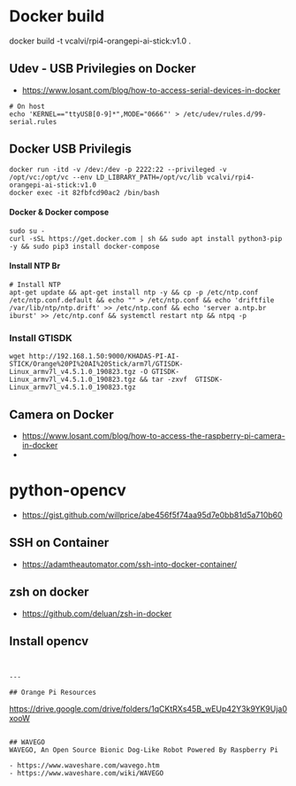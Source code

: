# Docker build
docker build -t vcalvi/rpi4-orangepi-ai-stick:v1.0 .



## Udev - USB Privilegies on Docker
- https://www.losant.com/blog/how-to-access-serial-devices-in-docker
```
# On host
echo 'KERNEL=="ttyUSB[0-9]*",MODE="0666"' > /etc/udev/rules.d/99-serial.rules
```

## Docker USB Privilegis
```
docker run -itd -v /dev:/dev -p 2222:22 --privileged -v /opt/vc:/opt/vc --env LD_LIBRARY_PATH=/opt/vc/lib vcalvi/rpi4-orangepi-ai-stick:v1.0
docker exec -it 82fbfcd90ac2 /bin/bash

```

#### Docker & Docker compose

```
sudo su -
curl -sSL https://get.docker.com | sh && sudo apt install python3-pip -y && sudo pip3 install docker-compose
```

#### Install NTP Br

```
# Install NTP
apt-get update && apt-get install ntp -y && cp -p /etc/ntp.conf /etc/ntp.conf.default && echo "" > /etc/ntp.conf && echo 'driftfile /var/lib/ntp/ntp.drift' >> /etc/ntp.conf && echo 'server a.ntp.br iburst' >> /etc/ntp.conf && systemctl restart ntp && ntpq -p
```

### Install GTISDK
```
wget http://192.168.1.50:9000/KHADAS-PI-AI-STICK/Orange%20PI%20AI%20Stick/arm7l/GTISDK-Linux_armv7l_v4.5.1.0_190823.tgz -O GTISDK-Linux_armv7l_v4.5.1.0_190823.tgz && tar -zxvf  GTISDK-Linux_armv7l_v4.5.1.0_190823.tgz

```

## Camera on Docker
- https://www.losant.com/blog/how-to-access-the-raspberry-pi-camera-in-docker
- 

# python-opencv
- https://gist.github.com/willprice/abe456f5f74aa95d7e0bb81d5a710b60

## SSH on Container
- https://adamtheautomator.com/ssh-into-docker-container/

## zsh on docker
- https://github.com/deluan/zsh-in-docker

## Install opencv
```


---

## Orange Pi Resources
```
https://drive.google.com/drive/folders/1qCKtRXs45B_wEUp42Y3k9YK9Uja0xooW
```

## WAVEGO
WAVEGO, An Open Source Bionic Dog-Like Robot Powered By Raspberry Pi

- https://www.waveshare.com/wavego.htm
- https://www.waveshare.com/wiki/WAVEGO
